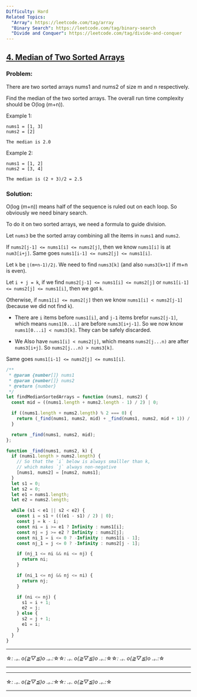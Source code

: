 ```yaml
---
Difficulty: Hard
Related Topics:
  "Array": https://leetcode.com/tag/array
  "Binary Search": https://leetcode.com/tag/binary-search
  "Divide and Conquer": https://leetcode.com/tag/divide-and-conquer
---
```


## [4. Median of Two Sorted Arrays](https://leetcode.com/problems/median-of-two-sorted-arrays/description/)

### Problem:

There are two sorted arrays nums1 and nums2 of size m and n respectively.

Find the median of the two sorted arrays. The overall run time complexity should be O(log (m+n)).

Example 1:

```
nums1 = [1, 3]
nums2 = [2]

The median is 2.0
```

Example 2:

```
nums1 = [1, 2]
nums2 = [3, 4]

The median is (2 + 3)/2 = 2.5
```

### Solution:

O(log (m+n)) means half of the sequence is ruled out on each loop. So obviously we need binary search.

To do it on two sorted arrays, we need a formula to guide division.

Let `nums3` be the sorted array combining all the items in `nums1` and `nums2`.

If `nums2[j-1] <= nums1[i] <= nums2[j]`, then we know `nums1[i]` is at `num3[i+j]`. Same goes `nums1[i-1] <= nums2[j] <= nums1[i]`.

Let `k` be `⌊(m+n-1)/2⌋`. We need to find `nums3[k]` (and also `nums3[k+1]` if m+n is even).

Let `i + j = k`, if we find `nums2[j-1] <= nums1[i] <= nums2[j]` or `nums1[i-1] <= nums2[j] <= nums1[i]`, then we got `k`.

Otherwise, if `nums1[i] <= nums2[j]` then we know `nums1[i] < nums2[j-1]` (because we did not find `k`).

- There are `i` items before `nums1[i]`, and `j-1` items brefor `nums2[j-1]`, which means `nums1[0...i]` are before `nums3[i+j-1]`. So we now know `nums1[0...i] < nums3[k]`. They can be safely discarded.

- We Also have `nums1[i] < nums2[j]`, which means `nums2[j...n)` are after `nums3[i+j]`. So `nums2[j...n) > nums3[k]`.

Same goes `nums1[i-1] <= nums2[j] <= nums1[i]`.

```javascript
/**
 * @param {number[]} nums1
 * @param {number[]} nums2
 * @return {number}
 */
let findMedianSortedArrays = function (nums1, nums2) {
  const mid = ((nums1.length + nums2.length - 1) / 2) | 0;

  if ((nums1.length + nums2.length) % 2 === 0) {
    return (_find(nums1, nums2, mid) + _find(nums1, nums2, mid + 1)) / 2;
  }

  return _find(nums1, nums2, mid);
};

function _find(nums1, nums2, k) {
  if (nums1.length > nums2.length) {
    // So that the `i` below is always smalller than k,
    // which makes `j` always non-negative
    [nums1, nums2] = [nums2, nums1];
  }
  let s1 = 0;
  let s2 = 0;
  let e1 = nums1.length;
  let e2 = nums2.length;

  while (s1 < e1 || s2 < e2) {
    const i = s1 + (((e1 - s1) / 2) | 0);
    const j = k - i;
    const ni = i >= e1 ? Infinity : nums1[i];
    const nj = j >= e2 ? Infinity : nums2[j];
    const ni_1 = i <= 0 ? -Infinity : nums1[i - 1];
    const nj_1 = j <= 0 ? -Infinity : nums2[j - 1];

    if (nj_1 <= ni && ni <= nj) {
      return ni;
    }

    if (ni_1 <= nj && nj <= ni) {
      return nj;
    }

    if (ni <= nj) {
      s1 = i + 1;
      e2 = j;
    } else {
      s2 = j + 1;
      e1 = i;
    }
  }
}
```

---

☆*: .｡. o(≧▽≦)o .｡.:*☆☆*: .｡. o(≧▽≦)o .｡.:*☆☆*: .｡. o(≧▽≦)o .｡.:*☆

---

---

☆*: .｡. o(≧▽≦)o .｡.:*☆☆*: .｡. o(≧▽≦)o .｡.:*☆

---
